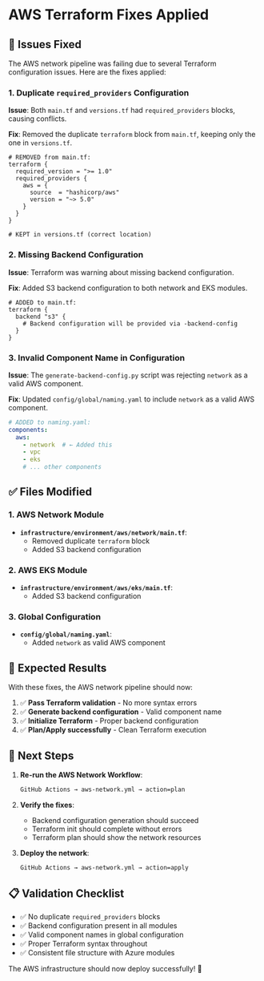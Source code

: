# AWS Terraform Fixes Applied

## 🔧 Issues Fixed

The AWS network pipeline was failing due to several Terraform configuration issues. Here are the fixes applied:

### 1. **Duplicate `required_providers` Configuration**
**Issue**: Both `main.tf` and `versions.tf` had `required_providers` blocks, causing conflicts.

**Fix**: Removed the duplicate `terraform` block from `main.tf`, keeping only the one in `versions.tf`.

```hcl
# REMOVED from main.tf:
terraform {
  required_version = ">= 1.0"
  required_providers {
    aws = {
      source  = "hashicorp/aws"
      version = "~> 5.0"
    }
  }
}

# KEPT in versions.tf (correct location)
```

### 2. **Missing Backend Configuration**
**Issue**: Terraform was warning about missing backend configuration.

**Fix**: Added S3 backend configuration to both network and EKS modules.

```hcl
# ADDED to main.tf:
terraform {
  backend "s3" {
    # Backend configuration will be provided via -backend-config
  }
}
```

### 3. **Invalid Component Name in Configuration**
**Issue**: The `generate-backend-config.py` script was rejecting `network` as a valid AWS component.

**Fix**: Updated `config/global/naming.yaml` to include `network` as a valid AWS component.

```yaml
# ADDED to naming.yaml:
components:
  aws:
    - network  # ← Added this
    - vpc
    - eks
    # ... other components
```

## ✅ Files Modified

### 1. **AWS Network Module**
- **`infrastructure/environment/aws/network/main.tf`**:
  - Removed duplicate `terraform` block
  - Added S3 backend configuration

### 2. **AWS EKS Module**  
- **`infrastructure/environment/aws/eks/main.tf`**:
  - Added S3 backend configuration

### 3. **Global Configuration**
- **`config/global/naming.yaml`**:
  - Added `network` as valid AWS component

## 🚀 Expected Results

With these fixes, the AWS network pipeline should now:

1. ✅ **Pass Terraform validation** - No more syntax errors
2. ✅ **Generate backend configuration** - Valid component name
3. ✅ **Initialize Terraform** - Proper backend configuration
4. ✅ **Plan/Apply successfully** - Clean Terraform execution

## 🔄 Next Steps

1. **Re-run the AWS Network Workflow**:
   ```bash
   GitHub Actions → aws-network.yml → action=plan
   ```

2. **Verify the fixes**:
   - Backend configuration generation should succeed
   - Terraform init should complete without errors
   - Terraform plan should show the network resources

3. **Deploy the network**:
   ```bash
   GitHub Actions → aws-network.yml → action=apply
   ```

## 📋 Validation Checklist

- ✅ No duplicate `required_providers` blocks
- ✅ Backend configuration present in all modules
- ✅ Valid component names in global configuration
- ✅ Proper Terraform syntax throughout
- ✅ Consistent file structure with Azure modules

The AWS infrastructure should now deploy successfully! 🎉